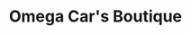 ---
title: "Omega Car's Boutique"
url: /el-tigre/omega-cars-boutique/
shop: piezas de automóviles
---